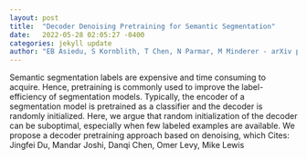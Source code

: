 ```yaml
---
layout: post
title:  "Decoder Denoising Pretraining for Semantic Segmentation"
date:   2022-05-28 02:05:27 -0400
categories: jekyll update
author: "EB Asiedu, S Kornblith, T Chen, N Parmar, M Minderer - arXiv preprint arXiv , 2022"
---
```

Semantic segmentation labels are expensive and time consuming to acquire. Hence, pretraining is commonly used to improve the label-efficiency of segmentation models. Typically, the encoder of a segmentation model is pretrained as a classifier and the decoder is randomly initialized. Here, we argue that random initialization of the decoder can be suboptimal, especially when few labeled examples are available. We propose a decoder pretraining approach based on denoising, which  Cites: Jingfei Du, Mandar Joshi, Danqi Chen, Omer Levy, Mike Lewis 